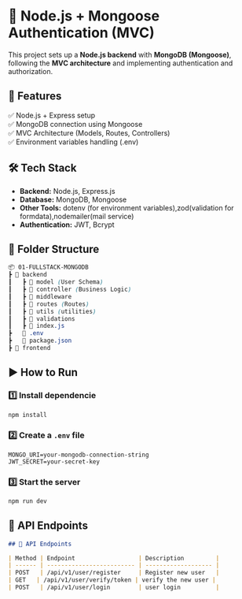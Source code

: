 # 🚀 Node.js + Mongoose Authentication (MVC)

This project sets up a **Node.js backend** with **MongoDB (Mongoose)**, following the **MVC architecture** and implementing authentication and authorization.

## 📌 Features

✅ Node.js + Express setup  
✅ MongoDB connection using Mongoose  
✅ MVC Architecture (Models, Routes, Controllers)  
✅ Environment variables handling (.env)

<!-- ✅ User Authentication (Signup, Login, JWT)   -->

## 🛠 Tech Stack

- **Backend:** Node.js, Express.js
- **Database:** MongoDB, Mongoose
- **Other Tools:** dotenv (for environment variables),zod(validation for formdata),nodemailer(mail service)
- **Authentication:** JWT, Bcrypt

## 📂 Folder Structure

```scss
📦 01-FULLSTACK-MONGODB
┣ 📂 backend
┃   ┣ 📂 model (User Schema)
┃   ┣ 📂 controller (Business Logic)
┃   ┣ 📂 middleware
┃   ┣ 📂 routes (Routes)
┃   ┣ 📂 utils (utilities)
┃   ┣ 📂 validations
┃   ┣ 📜 index.js
┣   📜 .env
┣   📜 package.json
┣ 📂 frontend
```

## ▶️ How to Run

### 1️⃣ Install dependencie

```js
npm install
```

### 2️⃣ Create a `.env` file

```env
MONGO_URI=your-mongodb-connection-string
JWT_SECRET=your-secret-key
```

### 3️⃣ Start the server

```js
npm run dev
```

## 🚀 API Endpoints

```md
## 🚀 API Endpoints

| Method | Endpoint                  | Description         |
| ------ | ------------------------- | ------------------- |
| POST   | /api/v1/user/register     | Register new user   |
| GET   | /api/v1/user/verify/token | verify the new user |
| POST   | /api/v1/user/login        | user login          |
```
